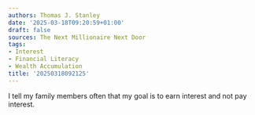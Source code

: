```yaml
---
authors: Thomas J. Stanley
date: '2025-03-18T09:20:59+01:00'
draft: false
sources: The Next Millionaire Next Door
tags:
- Interest
- Financial Literacy
- Wealth Accumulation
title: '20250318092125'
---
```


I tell my family members often that my goal is to earn interest and not pay interest.